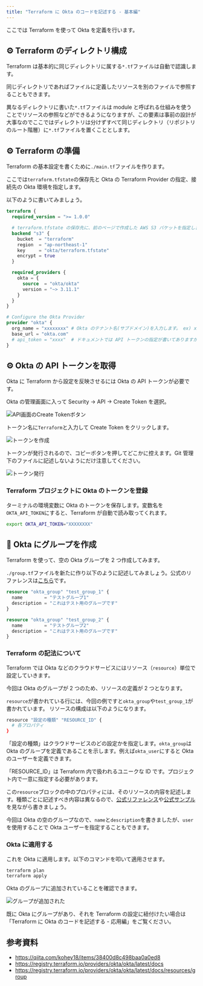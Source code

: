 ```yaml
---
title: "Terraform に Okta のコードを記述する - 基本編"
---
```


ここでは Terraform を使って Okta を定義を行います。

## ⚙️ Terraform のディレクトリ構成

Terraform は基本的に同じディレクトリに属する`*.tf`ファイルは自動で認識します。

同じディレクトリであればファイルに定義したリソースを別のファイルで参照することもできます。

異なるディレクトリに書いた`*.tf`ファイルは module と呼ばれる仕組みを使うことでリソースの参照などができるようになりますが、この要素は事前の設計が大事なのでここではディレクトリは分けずすべて同じディレクトリ（リポジトリのルート階層）に`*.tf`ファイルを置くこととします。

## ⚙️ Terraform の準備

Terraform の基本設定を書くために`./main.tf`ファイルを作ります。

ここでは`terraform.tfstate`の保存先と Okta の Terraform Provider の指定、接続先の Okta 環境を指定します。

以下のように書いてみましょう。

```bash:./main.tf
terraform {
  required_version = ">= 1.0.0"

  # terraform.tfstate の保存先に、前のページで作成した AWS S3 バケットを指定します。
  backend "s3" {
    bucket  = "terraform"
    region  = "ap-northeast-1"
    key     = "okta/terraform.tfstate"
    encrypt = true
  }

  required_providers {
    okta = {
      source  = "okta/okta"
      version = "~> 3.11.1"
    }
  }
}

# Configure the Okta Provider
provider "okta" {
  org_name = "xxxxxxxx" # Okta のテナント名(サブドメイン)を入力します。 ex) xxxxxxxx.okta.com
  base_url = "okta.com"
  # api_token = "xxxx"  # ドキュメントでは API トークンの指定が書いてありますが、このファイルは Git 管理されるためトークンは記述しません。
}
```

## ⚙️ Okta の API トークンを取得

Okta に Terraform から設定を反映させるには Okta の API トークンが必要です。

Okta の管理画面に入って Security → API → Create Token を選択。

![API画面のCreate Tokenボタン](https://storage.googleapis.com/zenn-user-upload/8d4ed799a7cfaff9dda2f638.png)

トークン名に`Terraform`と入力して Create Token をクリックします。

![トークンを作成](https://storage.googleapis.com/zenn-user-upload/4b587b135b5504449e571a73.png)

トークンが発行されるので、コピーボタンを押してどこかに控えます。Git 管理下のファイルに記述しないようにだけ注意してください。

![トークン発行](https://storage.googleapis.com/zenn-user-upload/77127c11475ba66425664d3d.png)

### Terraform プロジェクトに Okta のトークンを登録

ターミナルの環境変数に Okta のトークンを保存します。変数名を`OKTA_API_TOKEN`にすると、Terraform が自動で読み取ってくれます。

```bash
export OKTA_API_TOKEN="XXXXXXXX"
```

## 🔨 Okta にグループを作成

Terraform を使って、空の Okta グループを 2 つ作成してみます。

`./group.tf`ファイルを新たに作り以下のように記述してみましょう。公式のリファレンスは[こちら](https://registry.terraform.io/providers/okta/okta/latest/docs/resources/group)です。

```bash:./group.tf
resource "okta_group" "test_group_1" {
  name        = "テストグループ1"
  description = "これはテスト用のグループです"
}

resource "okta_group" "test_group_2" {
  name        = "テストグループ2"
  description = "これはテスト用のグループです"
}
```

### Terraform の記法について

Terraform では Okta などのクラウドサービスにはリソース（`resource`）単位で設定していきます。

今回は Okta のグループが 2 つのため、リソースの定義が 2 つとなります。

`resource`が書かれている行には、今回の例ですと`okta_group`や`test_group_1`が書かれています。
リソースの構成は以下のようになります。

```bash
resource "設定の種類" "RESOURCE_ID" {
  # 各プロパティ
}
```

「設定の種類」はクラウドサービスのどの設定かを指定します。`okta_group`は Okta のグループを定義であることを示します。例えば`okta_user`にすると Okta のユーザーを定義できます。

「RESOURCE_ID」は Terraform 内で扱われるユニークな ID です。プロジェクト内で一意に指定する必要があります。

この`resource`ブロックの中のプロパティには、そのリソースの内容を記述します。種類ごとに記述すべき内容は異なるので、[公式リファレンス](https://registry.terraform.io/providers/okta/okta/latest/docs)や[公式サンプル](https://github.com/okta/terraform-provider-okta/tree/master/examples)を見ながら書きましょう。

今回は Okta の空のグループなので、`name`と`description`を書きましたが、`user`を使用することで Okta ユーザーを指定することもできます。

### Okta に適用する

これを Okta に適用します。以下のコマンドを叩いて適用させます。

```bash
terraform plan
terraform apply
```

Okta のグループに追加されていることを確認できます。

![グループが追加された](https://storage.googleapis.com/zenn-user-upload/937ecdd838c45e9a69565a40.png)

既に Okta にグループがあり、それを Terraform の設定に紐付けたい場合は「Terraform に Okta のコードを記述する - 応用編」をご覧ください。

## 参考資料

- <https://qiita.com/kohey18/items/38400d8c498baa0a0ed8>
- <https://registry.terraform.io/providers/okta/okta/latest/docs>
- <https://registry.terraform.io/providers/okta/okta/latest/docs/resources/group>
